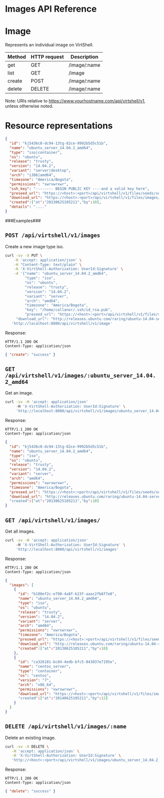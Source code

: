 Images API Reference
====================

Image
=====
Represents an individual image on VirtShell.

| Method | HTTP request | Description |
| --- | --- | ---- |
| get | GET | /image/:name | Gets one image by name. |
| list | GET | /image | Retrieves the list of images. |
| create | POST | /image/:name | Inserts a new image. | 
| delete | DELETE | /image/:name | Deletes an existing image. |

Note:
URIs relative to https://www.yourhostname.com/api/virtshell/v1, unless otherwise noted.

Resource representations
========================
```json
{
  "id": "kj5436c0-dc94-13tg-82ce-9992b5d5c51b",
  "name": "ubuntu_server_14.04.2_amd64",
  "type": "iso|container",
  "os": "ubuntu", 
  "release": "trusty",
  "version": "14.04.2", 
  "variant": "server|desktop", 
  "arch": "i386|amd64", 
  "timezone": "America/Bogota",
  "permissions": "xwrxwrxwr",
  "ssh_key": "-------- BEGIN PUBLIC KEY ----and a valid key here",
  "preseed_url": "https://<host>:<port>/api/virtshell/v1/files/seeds/seed_ubuntu14-04.txt",
  "download_url": "https://<host>:<port>/api/virtshell/v1/files/images/3514296#file-lxc-ubuntu",
  "created":["at":"20130625105211","by":10],
  "details": "...."
}
```

###Examples###

`POST /api/virtshell/v1/images`
--------------------------------------------

Create a new image type iso.

```sh
curl -sv -X PUT \
	-H 'accept: application/json' \
	-H "Content-Type: text/plain" \
	-H 'X-VirtShell-Authorization: UserId:Signature' \
	-d '{"name": "ubuntu_server_14.04.2_amd64",
		 "type": "iso",
		 "os": "ubuntu", 
		 "release": "trusty",
		 "version": "14.04.2", 
		 "variant": "server", 
		 "arch": "amd64", 
		 "timezone": "America/Bogota", 
		 "key": "/home/callanor/.ssh/id_rsa.pub",
		 "preseed_url": "https://<host>:<port>/api/virtshell/v1/files/seeds/seed_ubuntu14-04.txt",
     "download_url": "http://releases.ubuntu.com/raring/ubuntu-14.04-server-amd64.iso"}' \
   'http://localhost:8080/api/virtshell/v1/image'
```

Response:
```
HTTP/1.1 200 OK
Content-Type: application/json
```
```json
{ "create": "success" }
```

`GET /api/virtshell/v1/images/:ubuntu_server_14.04.2_amd64`
----------------------------------------------

Get an image.

```sh
curl -sv -H 'accept: application/json' 
     -H 'X-VirtShell-Authorization: UserId:Signature' \ 
     'http://localhost:8080/api/virtshell/v1/images/ubuntu_server_14.04.2_amd64'
```

Response:
```
HTTP/1.1 200 OK
Content-Type: application/json
```
```json
{
  "id": "kj5436c0-dc94-13tg-82ce-9992b5d5c51b",
  "name": "ubuntu_server_14.04.2_amd64",
  "type": "iso",
  "os": "ubuntu", 
  "release": "trusty",
  "version": "14.04.2", 
  "variant": "server", 
  "arch": "amd64",
  "permissions": "xwrxwrxwr",
  "timezone": "America/Bogota", 
  "preseed_url": "https://<host>:<port>/api/virtshell/v1/files/seeds/seed_ubuntu_14_04.txt",
  "download_url": "http://releases.ubuntu.com/raring/ubuntu-14.04-server-amd64.iso"
  "created":["at":"20130625105211","by":10]
}
```

`GET /api/virtshell/v1/images/`
----------------------------------------------

Get all images.

```sh
curl -sv -H 'accept: application/json' 
     -H 'X-VirtShell-Authorization: UserId:Signature' \ 
     'http://localhost:8080/api/virtshell/v1/images'
```

Response:
```
HTTP/1.1 200 OK
Content-Type: application/json
```
```json
{
  "images": [
    {
      "id": "b180ef2c-e798-4a8f-b23f-aaac2fb8f7e8",
      "name": "ubuntu_server_14.04.2_amd64",
      "type": "iso",
      "os": "ubuntu", 
      "release": "trusty",
      "version": "14.04.2", 
      "variant": "server", 
      "arch": "amd64",
      "permissions": "xwrxwrxwr", 
      "timezone": "America/Bogota", 
      "preseed_url": "https://<host>:<port>/api/virtshell/v1/files/seeds/seed_ubuntu_14_04.txt",
      "download_url": "http://releases.ubuntu.com/raring/ubuntu-14.04-server-amd64.iso",
      "created":["at":"20130625105211","by":10]
    },
    {
      "id": "ca326181-bc84-4edb-bfc5-843037e7195e",
      "name": "centos_server",
      "type": "container",
      "os": "centos", 
      "version": "7", 
      "arch": "x86_64",
      "permissions": "xwrxwrxwr",
      "download_url": "https://<host>:<port>/api/virtshell/v1/files/images/3514296#file-lxc-centos"
      "created":["at":"20140625105211","by":12]
    }
  ]
}
```

`DELETE /api/virtshell/v1/images/:name`
----------------------------------------------

Delete an existing image.

```sh
curl -sv -X DELETE \
   -H 'accept: application/json' \
   -H 'X-VirtShell-Authorization: UserId:Signature' \
   'http://<host>:<port>/api/virtshell/v1/images/ubuntu_server_14.04.2_amd64'
```

Response:
```
HTTP/1.1 200 OK
Content-Type: application/json
```
```json
{ "delete": "success" }
```